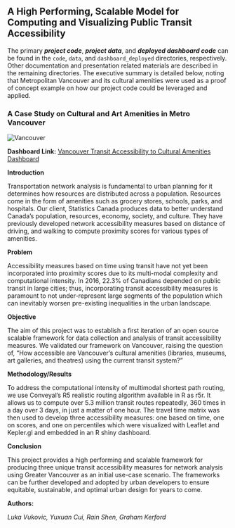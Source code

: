 ## A High Performing, Scalable Model for Computing and Visualizing Public Transit Accessibility

The primary ***project code***, ***project data***, and ***deployed dashboard code*** can be found in the `code`, `data`, and `dashboard_deployed` directories, respectively. Other documentation and presentation related materials are described in the remaining directories. The executive summary is detailed below, noting that Metropolitan Vancouver and its cultural amenities were used as a proof of concept example on how our project code could be leveraged and applied.

### A Case Study on Cultural and Art Amenities in Metro Vancouver

![Vancouver](https://vancouver.ca/images/cov/feature/skytrain-landing.jpg)

**Dashboard Link:**  [Vancouver Transit Accessibility to Cultural Amenities Dashboard](https://van-transit-access2.herokuapp.com/)

**Introduction**

Transportation network analysis is fundamental to urban planning for it determines how resources are distributed across a population. Resources come in the form of amenities such as grocery stores, schools, parks, and hospitals. Our client, Statistics Canada produces data to better understand Canada’s population, resources, economy, society, and culture. They have previously developed network accessibility measures based on distance of driving, and walking to compute proximity scores for various types of amenities.

**Problem**

Accessibility measures based on time using transit have not yet been incorporated into proximity scores due to its multi-modal complexity and computational intensity. In 2016, 22.3% of Canadians depended on public transit in large cities; thus, incorporating transit accessibility measures is paramount to not under-represent large segments of the population which can inevitably worsen pre-existing inequalities in the urban landscape. 

**Objective**

The aim of this project was to establish a first iteration of an open source scalable framework for data collection and analysis of transit accessibility measures. We validated our framework on Vancouver, raising the question of, “How accessible are Vancouver’s cultural amenities (libraries, museums, art galleries, and theatres) using the current transit system?”

**Methodology/Results**

To address the computational intensity of multimodal shortest path routing, we use Conveyal’s R5 realistic routing algorithm available in R as r5r. It allows us to compute over 5.3 million transit routes repeatedly, 360 times in a day over 3 days, in just a matter of one hour. The travel time matrix was then used to develop three accessibility measures: one based on time, one on scores, and one on percentiles which were visualized with Leaflet and Kepler.gl and embedded in an R shiny dashboard. 

**Conclusion**

This project provides a high performing and scalable framework for producing three unique transit accessibility measures for network analysis using Greater Vancouver as an initial use-case scenario. The frameworks can be further developed and adopted by urban developers to ensure equitable, sustainable, and optimal urban design for years to come.

**Authors:**

*Luka Vukovic, Yuxuan Cui, Rain Shen, Graham Kerford*